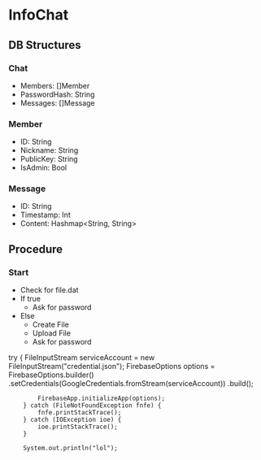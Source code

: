 # InfoChat

## DB Structures

### Chat

- Members: []Member
- PasswordHash: String
- Messages: []Message

### Member

- ID: String
- Nickname: String
- PublicKey: String
- IsAdmin: Bool

### Message

- ID: String
- Timestamp: Int
- Content: Hashmap<String, String>

## Procedure

### Start

- Check for file.dat
- If true
  - Ask for password
- Else
  - Create File
  - Upload File
  - Ask for password

try {
FileInputStream serviceAccount = new FileInputStream("credential.json");
FirebaseOptions options = FirebaseOptions.builder()
.setCredentials(GoogleCredentials.fromStream(serviceAccount))
.build();

    		FirebaseApp.initializeApp(options);
    	} catch (FileNotFoundException fnfe) {
    		fnfe.printStackTrace();
    	} catch (IOException ioe) {
    		ioe.printStackTrace();
    	}

    	System.out.println("lol");
